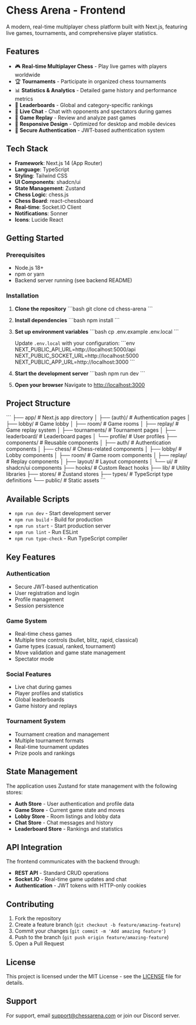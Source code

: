 # Chess Arena - Frontend

A modern, real-time multiplayer chess platform built with Next.js, featuring live games, tournaments, and comprehensive player statistics.

## Features

- 🎮 **Real-time Multiplayer Chess** - Play live games with players worldwide
- 🏆 **Tournaments** - Participate in organized chess tournaments
- 📊 **Statistics & Analytics** - Detailed game history and performance metrics
- 🏅 **Leaderboards** - Global and category-specific rankings
- 💬 **Live Chat** - Chat with opponents and spectators during games
- 🎥 **Game Replay** - Review and analyze past games
- 📱 **Responsive Design** - Optimized for desktop and mobile devices
- 🔐 **Secure Authentication** - JWT-based authentication system

## Tech Stack

- **Framework**: Next.js 14 (App Router)
- **Language**: TypeScript
- **Styling**: Tailwind CSS
- **UI Components**: shadcn/ui
- **State Management**: Zustand
- **Chess Logic**: chess.js
- **Chess Board**: react-chessboard
- **Real-time**: Socket.IO Client
- **Notifications**: Sonner
- **Icons**: Lucide React

## Getting Started

### Prerequisites

- Node.js 18+ 
- npm or yarn
- Backend server running (see backend README)

### Installation

1. **Clone the repository**
   \`\`\`bash
   git clone <repository-url>
   cd chess-arena
   \`\`\`

2. **Install dependencies**
   \`\`\`bash
   npm install
   \`\`\`

3. **Set up environment variables**
   \`\`\`bash
   cp .env.example .env.local
   \`\`\`
   
   Update `.env.local` with your configuration:
   \`\`\`env
   NEXT_PUBLIC_API_URL=http://localhost:5000/api
   NEXT_PUBLIC_SOCKET_URL=http://localhost:5000
   NEXT_PUBLIC_APP_URL=http://localhost:3000
   \`\`\`

4. **Start the development server**
   \`\`\`bash
   npm run dev
   \`\`\`

5. **Open your browser**
   Navigate to [http://localhost:3000](http://localhost:3000)

## Project Structure

\`\`\`
├── app/                    # Next.js app directory
│   ├── (auth)/            # Authentication pages
│   ├── lobby/             # Game lobby
│   ├── room/              # Game rooms
│   ├── replay/            # Game replay system
│   ├── tournaments/       # Tournament pages
│   ├── leaderboard/       # Leaderboard pages
│   └── profile/           # User profiles
├── components/            # Reusable components
│   ├── auth/              # Authentication components
│   ├── chess/             # Chess-related components
│   ├── lobby/             # Lobby components
│   ├── room/              # Game room components
│   ├── replay/            # Replay components
│   ├── layout/            # Layout components
│   └── ui/                # shadcn/ui components
├── hooks/                 # Custom React hooks
├── lib/                   # Utility libraries
├── stores/                # Zustand stores
├── types/                 # TypeScript type definitions
└── public/                # Static assets
\`\`\`

## Available Scripts

- `npm run dev` - Start development server
- `npm run build` - Build for production
- `npm run start` - Start production server
- `npm run lint` - Run ESLint
- `npm run type-check` - Run TypeScript compiler

## Key Features

### Authentication
- Secure JWT-based authentication
- User registration and login
- Profile management
- Session persistence

### Game System
- Real-time chess games
- Multiple time controls (bullet, blitz, rapid, classical)
- Game types (casual, ranked, tournament)
- Move validation and game state management
- Spectator mode

### Social Features
- Live chat during games
- Player profiles and statistics
- Global leaderboards
- Game history and replays

### Tournament System
- Tournament creation and management
- Multiple tournament formats
- Real-time tournament updates
- Prize pools and rankings

## State Management

The application uses Zustand for state management with the following stores:

- **Auth Store** - User authentication and profile data
- **Game Store** - Current game state and moves
- **Lobby Store** - Room listings and lobby data
- **Chat Store** - Chat messages and history
- **Leaderboard Store** - Rankings and statistics

## API Integration

The frontend communicates with the backend through:

- **REST API** - Standard CRUD operations
- **Socket.IO** - Real-time game updates and chat
- **Authentication** - JWT tokens with HTTP-only cookies

## Contributing

1. Fork the repository
2. Create a feature branch (`git checkout -b feature/amazing-feature`)
3. Commit your changes (`git commit -m 'Add amazing feature'`)
4. Push to the branch (`git push origin feature/amazing-feature`)
5. Open a Pull Request

## License

This project is licensed under the MIT License - see the [LICENSE](LICENSE) file for details.

## Support

For support, email support@chessarena.com or join our Discord server.
